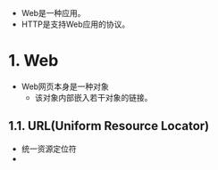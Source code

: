 - Web是一种应用。
- HTTP是支持Web应用的协议。
# 1. Web
- Web网页本身是一种对象
	- 该对象内部嵌入若干对象的链接。
## 1.1. URL(Uniform Resource Locator)
- 统一资源定位符
- 
